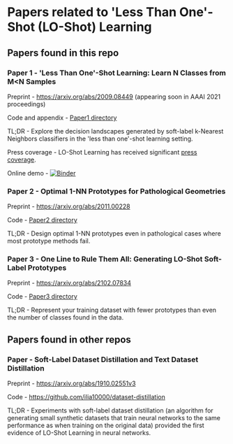 # Papers related to 'Less Than One'-Shot (LO-Shot) Learning
## Papers found in this repo
### Paper 1 - 'Less Than One'-Shot Learning: Learn N Classes from M<N Samples
Preprint - https://arxiv.org/abs/2009.08449 (appearing soon in AAAI 2021 proceedings)

Code and appendix - [Paper1 directory](Paper1/)

TL;DR - Explore the decision landscapes generated by soft-label k-Nearest Neighbors classifiers in the 'less than one'-shot learning setting.

Press coverage - LO-Shot Learning has received significant [press coverage](Paper1/press_coverage.md).

Online demo - [![Binder](https://mybinder.org/badge_logo.svg)](https://mybinder.org/v2/gh/ilia10000/SLkNN/master?filepath=%2Fsoft-knn%2Fsoft_knn_vis.ipynb)

### Paper 2 - Optimal 1-NN Prototypes for Pathological Geometries
Preprint - https://arxiv.org/abs/2011.00228

Code - [Paper2 directory](Paper2/)

TL;DR - Design optimal 1-NN prototypes even in pathological cases where most prototype methods fail.

### Paper 3 - One Line to Rule Them All: Generating LO-Shot Soft-Label Prototypes
Preprint - https://arxiv.org/abs/2102.07834

Code - [Paper3 directory](Paper3/)

TL;DR - Represent your training dataset with fewer prototypes than even the number of classes found in the data.

## Papers found in other repos

### Paper - Soft-Label Dataset Distillation and Text Dataset Distillation
Preprint - https://arxiv.org/abs/1910.02551v3

Code - https://github.com/ilia10000/dataset-distillation

TL;DR - Experiments with soft-label dataset distillation (an algorithm for generating small synthetic datasets that train neural networks to the same performance as when training on the original data) provided the first evidence of LO-Shot Learning in neural networks. 


